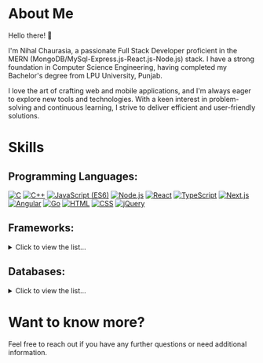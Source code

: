 <!-- <p align="center">
    <img src="https://tanaytoshniwal.me/assets/images/nametag.png" width="350px" alt="tanay toshniwal" />
</p>
<p align="center">
    <img src="https://github-readme-stats.vercel.app/api?username=tanaytoshniwal&show_icons=true&count_private=true&theme=dark"/>
</p> -->

# About Me
Hello there! 👋

I'm Nihal Chaurasia, a passionate Full Stack Developer proficient in the MERN (MongoDB/MySql-Express.js-React.js-Node.js) stack. I have a strong foundation in Computer Science Engineering, having completed my Bachelor's degree from LPU University, Punjab.

I love the art of crafting web and mobile applications, and I'm always eager to explore new tools and technologies. With a keen interest in problem-solving and continuous learning, I strive to deliver efficient and user-friendly solutions.

# Skills
## Programming Languages:

[![C](https://img.shields.io/badge/C-lightgrey)](#) [![C++](https://img.shields.io/badge/C++-ff69b4)](#) [![JavaScript (ES6)](https://img.shields.io/badge/JavaScript%20(ES6)-yellow)](#) [![Node.js](https://img.shields.io/badge/Node.js-black)](#) [![React](https://img.shields.io/badge/React-brightred)](#) [![TypeScript](https://img.shields.io/badge/TypeScript-yellow)](#) [![Next.js](https://img.shields.io/badge/Next.js-blue)](#) [![Angular](https://img.shields.io/badge/Angular-red)](#) [![Go](https://img.shields.io/badge/Go-00ADD8)](#) [![HTML](https://img.shields.io/badge/HTML-orange)](#) [![CSS](https://img.shields.io/badge/CSS-blueviolet)](#) [![jQuery](https://img.shields.io/badge/jQuery-blue)](#)


<!-- * C/C++
* Java SE
* Python 3
* JavaScript (ES6)
* TypeScript -->

## Frameworks:

<details>
    <summary>Click to view the list...</summary>
    <ul>
        <li>MERN (MongoDB/MySql-Express.js-React.js-Node.js)</li>
        <li>React</li>
        <li>Redux</li>
        <li>Node.js</li>
        <li>PHP</li>
        <li>Next.js</li>
        <li>Angular</li>
    </ul>
</details>

## Databases:

<details>
    <summary>Click to view the list...</summary>
    <ul>
        <li>MongoDB</li>
        <li>MySQL</li>
    </ul>
</details>

# Want to know more?

<!-- My Portfolio: [https://tanaytoshniwal.me](https://tanaytoshniwal.me) -->
<!-- 
[<img alt="portfolio link" src="https://img.shields.io/badge/My%20Portfolio-https%3A%2F%2Ftanaytoshniwal.me-brightgreen" />](https://tanaytoshniwal.me) 

[<img alt="portfolio link" src="https://img.shields.io/badge/My%20Blogs-https%3A%2F%2Ftanaytoshniwal.com-red" />](https://tanaytoshniwal.com) 

[<img alt="resume link" src="https://img.shields.io/badge/My%20CV-Download%20my%20Resume-blue" />](https://tanaytoshniwal.me/assets/tanay-toshniwal-resume.pdf)

[<img alt="email" src="https://img.shields.io/badge/Email%20me-tanaytoshniwal98%40gmail.me-orange" />](mailto:tanaytoshniwal98@gmail.me) 

<img alt="GitHub followers" src="https://img.shields.io/github/followers/tanaytoshniwal?label=Follow%20Me&style=social" />

-----
Credits: [tanaytoshniwal](https://github.com/tanaytoshniwal)

Last Edited on: 30/08/2020
 -->

Feel free to reach out if you have any further questions or need additional information.
